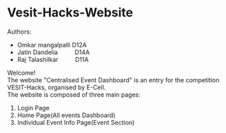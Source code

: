 # Vesit-Hacks-Website
Authors: <ul>
         <li>Omkar mangalpalli D12A</li>
         <li>Jatin Dandelia &nbsp; &nbsp; &nbsp; &nbsp; &nbsp;D14A</li>
         <li>Raj Talashilkar &nbsp; &nbsp; &nbsp; &nbsp; &nbsp;D11A</li>
         </ul>
Welcome!<br/>
The website "Centralised Event Dashboard" is an entry for the competition VESIT-Hacks, organised by E-Cell.<br/>
The website is composed of three main pages:<br/>
 1. Login Page<br/>
 2. Home Page(All events Dashboard)<br/>
 3. Individual Event Info Page(Event Section)<br/>

